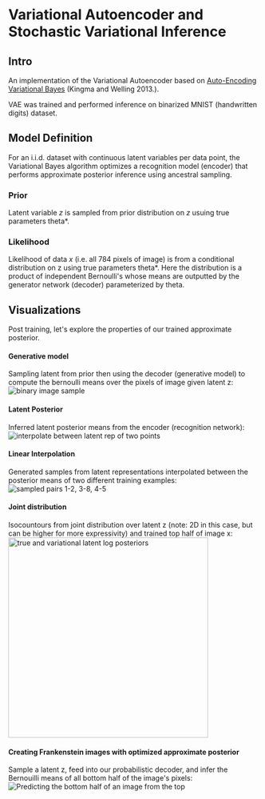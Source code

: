 # Variational Autoencoder and Stochastic Variational Inference

## Intro
An implementation of the Variational Autoencoder based on [Auto-Encoding Variational Bayes](https://arxiv.org/pdf/1312.6114.pdf) (Kingma and Welling 2013.).

VAE was trained and performed inference on binarized MNIST (handwritten digits) dataset.

## Model Definition
For an i.i.d. dataset with continuous latent variables per data point, the Variational Bayes algorithm optimizes a recognition model (encoder) that performs approximate posterior inference using ancestral sampling.

### Prior
Latent variable _z_ is sampled from prior distribution on _z_ usuing true parameters theta\*.

### Likelihood
Likelihood of data _x_ (i.e. all 784 pixels of image) is from a conditional distribution on z using true parameters theta\*. Here the distribution is a product of independent Bernoulli's whose means are outputted by the generator network (decoder) parameterized by theta.

## Visualizations
Post training, let's explore the properties of our trained approximate posterior.

#### Generative model
Sampling latent from prior then using the decoder (generative model) to compute the bernoulli means over the pixels of image given latent z:
![binary image sample](https://github.com/xwinxu/variational-mnist/blob/images/gen_samples.png)

#### Latent Posterior
Inferred latent posterior means from the encoder (recognition network):
![interpolate between latent rep of two points](https://github.com/xwinxu/variational-mnist/blob/images/latent_posterior.png)

#### Linear Interpolation
Generated samples from latent representations interpolated between the posterior means of two different training examples:
![sampled pairs 1-2, 3-8, 4-5](https://github.com/xwinxu/variational-mnist/blob/images/interpolated_means.png)

#### Joint distribution
Isocountours from joint distribution over latent z (note: 2D in this case, but can be higher for more expressivity) and trained top half of image x:
<img src="https://github.com/xwinxu/variational-mnist/blob/images/isocontours.png" alt="true and variational latent log posteriors" width="400" height="400" />

#### Creating Frankenstein images with optimized approximate posterior
Sample a latent z, feed into our probabilistic decoder, and infer the Bernouilli means of all bottom half of the image's pixels:
![Predicting the bottom half of an image from the top](https://github.com/xwinxu/variational-mnist/blob/images/frankenstein_bottom_to_top.png)

